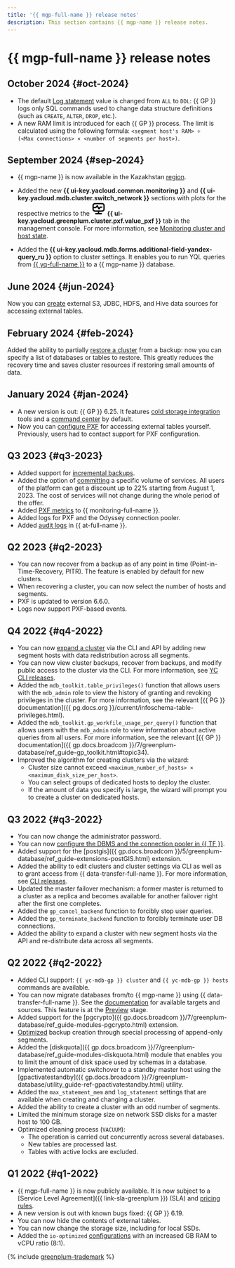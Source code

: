 ```yaml
---
title: '{{ mgp-full-name }} release notes'
description: This section contains {{ mgp-name }} release notes.
---
```


# {{ mgp-full-name }} release notes

## October 2024 {#oct-2024}

* The default [Log statement](concepts/settings-list.md#setting-log-statement) value is changed from `ALL` to `DDL`: {{ GP }} logs only SQL commands used to change data structure definitions (such as `CREATE`, `ALTER`, `DROP`, etc.).
* A new RAM limit is introduced for each {{ GP }} process. The limit is calculated using the following formula: `<segment host's RAM> ÷ (<Max connections> × <number of segments per host>)`.

## September 2024 {#sep-2024}

* {{ mgp-name }} is now available in the Kazakhstan [region](../overview/concepts/region.md).

* Added the new **{{ ui-key.yacloud.common.monitoring }}** and **{{ ui-key.yacloud.mdb.cluster.switch_network }}** sections with plots for the respective metrics to the ![monitoring.svg](../_assets/console-icons/display-pulse.svg) **{{ ui-key.yacloud.greenplum.cluster.pxf.value_pxf }}** tab in the management console. For more information, see [Monitoring cluster and host state](operations/monitoring.md).


* Added the **{{ ui-key.yacloud.mdb.forms.additional-field-yandex-query_ru }}** option to cluster settings. It enables you to run YQL queries from [{{ yq-full-name }}](../query/concepts/index.md) to a {{ mgp-name }} database.


## June 2024 {#jun-2024}

Now you can [create](operations/index.md#pxf) external S3, JDBC, HDFS, and Hive data sources for accessing external tables.

## February 2024 {#feb-2024}

Added the ability to partially [restore a cluster](./operations/cluster-backups.md#restore) from a backup: now you can specify a list of databases or tables to restore. This greatly reduces the recovery time and saves cluster resources if restoring small amounts of data.

## January 2024 {#jan-2024}

* A new version is out: {{ GP }} 6.25. It features [cold storage integration](tutorials/yezzey.md) tools and a [command center](./concepts/command-center.md) by default.
* Now you can [configure PXF](operations/pxf/settings.md) for accessing external tables yourself. Previously, users had to contact support for PXF configuration.

## Q3 2023 {#q3-2023}

* Added support for [incremental backups](concepts/backup.md).
* Added the option of [committing](../billing/concepts/cvos.md) a specific volume of services. All users of the platform can get a discount up to 22% starting from August 1, 2023. The cost of services will not change during the whole period of the offer.
* Added [PXF metrics](metrics.md#managed-greenplum-pxf-metrics) to {{ monitoring-full-name }}.
* Added logs for PXF and the Odyssey connection pooler.
* Added [audit logs](at-ref.md) in {{ at-full-name }}.

## Q2 2023 {#q2-2023}

* You can now recover from a backup as of any point in time (Point-in-Time-Recovery, PITR). The feature is enabled by default for new clusters.
* When recovering a cluster, you can now select the number of hosts and segments.
* PXF is updated to version 6.6.0.
* Logs now support PXF-based events.

## Q4 2022 {#q4-2022}

* You can now [expand a cluster](operations/cluster-expand.md) via the CLI and API by adding new segment hosts with data redistribution across all segments.
* You can now view cluster backups, recover from backups, and modify public access to the cluster via the CLI. For more information, see [YC CLI releases](../cli/release-notes.md#version0.100.0).
* Added the `mdb_toolkit.table_privileges()` function that allows users with the `mdb_admin` role to view the history of granting and revoking privileges in the cluster. For more information, see the relevant [{{ PG }} documentation]({{ pg.docs.org }}/current/infoschema-table-privileges.html).
* Added the `mdb_toolkit.gp_workfile_usage_per_query()` function that allows users with the `mdb_admin` role to view information about active queries from all users. For more information, see the relevant [{{ GP }} documentation]({{ gp.docs.broadcom }}/7/greenplum-database/ref_guide-gp_toolkit.html#topic34).
* Improved the algorithm for creating clusters via the wizard:
    * Cluster size cannot exceed `<maximum_number_of_hosts> × <maximum_disk_size_per_host>`.
    * You can select groups of dedicated hosts to deploy the cluster.
    * If the amount of data you specify is large, the wizard will prompt you to create a cluster on dedicated hosts.

## Q3 2022 {#q3-2022}

* You can now change the administrator password.
* You can now [configure the DBMS and the connection pooler in {{ TF }}](https://github.com/yandex-cloud/terraform-provider-yandex/blob/master/CHANGELOG.md#0770-july-27-2022).
* Added support for the [postgis]({{ gp.docs.broadcom }}/5/greenplum-database/ref_guide-extensions-postGIS.html) extension.
* Added the ability to edit clusters and cluster settings via CLI as well as to grant access from {{ data-transfer-full-name }}. For more information, see [CLI releases](../cli/release-notes.md#version0.94.0).
* Updated the master failover mechanism: a former master is returned to a cluster as a replica and becomes available for another failover right after the first one completes.
* Added the `gp_cancel_backend` function to forcibly stop user queries.
* Added the `gp_terminate_backend` function to forcibly terminate user DB connections.
* Added the ability to expand a cluster with new segment hosts via the API and re-distribute data across all segments.

## Q2 2022 {#q2-2022}

* Added CLI support: `{{ yc-mdb-gp }} cluster` and `{{ yc-mdb-gp }} hosts` commands are available.
* You can now migrate databases from/to {{ mgp-name }} using {{ data-transfer-full-name }}. See the [documentation](../data-transfer/concepts/index.md#connectivity-matrix) for available targets and sources. This feature is at the [Preview](../overview/concepts/launch-stages.md) stage.
* Added support for the [pgcrypto]({{ gp.docs.broadcom }}/7/greenplum-database/ref_guide-modules-pgcrypto.html) extension.
* [Optimized](https://github.com/wal-g/wal-g/pull/1257) backup creation through special processing of append-only segments.
* Added the [diskquota]({{ gp.docs.broadcom }}/7/greenplum-database/ref_guide-modules-diskquota.html) module that enables you to limit the amount of disk space used by schemas in a database.
* Implemented automatic switchover to a standby master host using the [gpactivatestandby]({{ gp.docs.broadcom }}/7/greenplum-database/utility_guide-ref-gpactivatestandby.html) utility.
* Added the `max_statement_mem` and `log_statement` settings that are available when creating and changing a cluster.
* Added the ability to create a cluster with an odd number of segments.
* Limited the minimum storage size on network SSD disks for a master host to 100 GB.
* Optimized cleaning process (`VACUUM`):
  * The operation is carried out concurrently across several databases.
  * New tables are processed last.
  * Tables with active locks are excluded.

## Q1 2022 {#q1-2022}

* {{ mgp-full-name }} is now publicly available. It is now subject to a [Service Level Agreement]({{ link-sla-greenplum }}) (SLA) and [pricing rules](pricing/index.md).
* A new version is out with known bugs fixed: {{ GP }} 6.19.
* You can now hide the contents of external tables.
* You can now change the storage size, including for local SSDs.
* Added the `io-optimized` [configurations](concepts/instance-types.md) with an increased GB RAM to vCPU ratio (8:1).

{% include [greenplum-trademark](../_includes/mdb/mgp/trademark.md) %}
